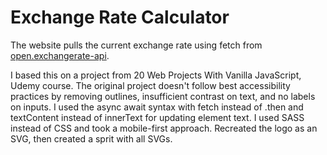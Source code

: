 # Exchange Rate Calculator
The website pulls the current exchange rate using fetch from [open.exchangerate-api](https://www.exchangerate-api.com/docs/free).

I based this on a project from 20 Web Projects With Vanilla JavaScript, Udemy course. The original project doesn't follow best accessibility practices by removing outlines, insufficient contrast on text, and no labels on inputs. I used the async await syntax with fetch instead of .then and textContent instead of innerText for updating element text. I used SASS instead of CSS and took a mobile-first approach. Recreated the logo as an SVG, then created a sprit with all SVGs.

